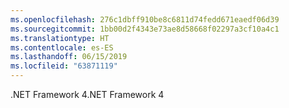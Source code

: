 ```yaml
---
ms.openlocfilehash: 276c1dbff910be8c6811d74fedd671eaedf06d39
ms.sourcegitcommit: 1bb00d2f4343e73ae8d58668f02297a3cf10a4c1
ms.translationtype: HT
ms.contentlocale: es-ES
ms.lasthandoff: 06/15/2019
ms.locfileid: "63871119"
---
```

<span data-ttu-id="a3d01-101">.NET Framework 4</span><span class="sxs-lookup"><span data-stu-id="a3d01-101">.NET Framework 4</span></span>